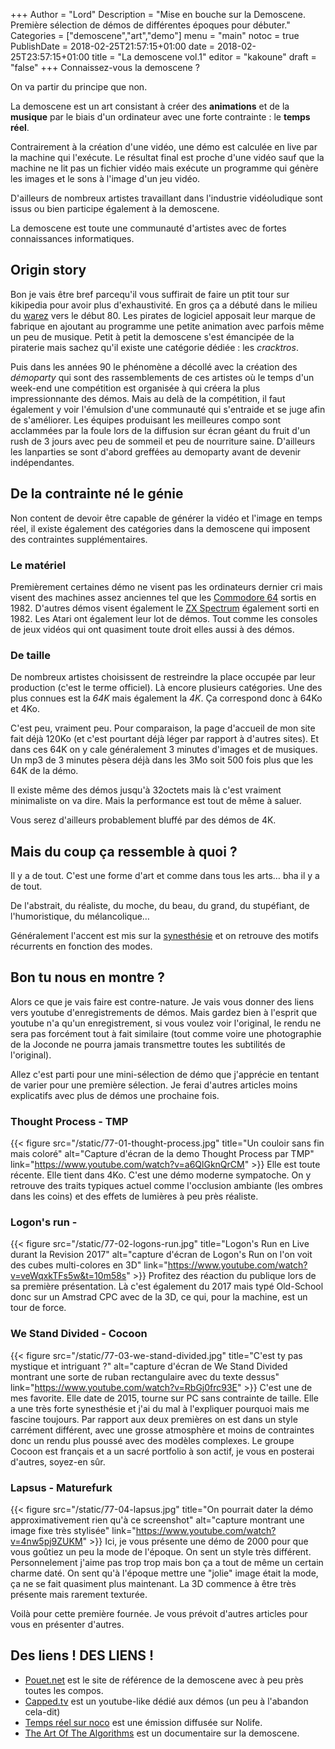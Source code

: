 +++
Author = "Lord"
Description = "Mise en bouche sur la Demoscene. Première sélection de démos de différentes époques pour débuter."
Categories = ["demoscene","art","demo"]
menu = "main"
notoc = true
PublishDate = 2018-02-25T21:57:15+01:00
date = 2018-02-25T23:57:15+01:00
title = "La demoscene vol.1"
editor = "kakoune"
draft = "false"
+++
Connaissez-vous la demoscene ?

On va partir du principe que non.

La demoscene est un art consistant à créer des **animations** et de la **musique** par le biais d'un ordinateur avec une forte contrainte : le **temps réel**.

Contrairement à la création d'une vidéo, une démo est calculée en live par la machine qui l'exécute.
Le résultat final est proche d'une vidéo sauf que la machine ne lit pas un fichier vidéo mais exécute un programme qui génère les images et le sons à l'image d'un jeu vidéo.

D'ailleurs de nombreux artistes travaillant dans l'industrie vidéoludique sont issus ou bien participe également à la demoscene.

La demoscene est toute une communauté d'artistes avec de fortes connaissances informatiques.

## Origin story
Bon je vais être bref parcequ'il vous suffirait de faire un ptit tour sur kikipedia pour avoir plus d'exhaustivité.
En gros ça a débuté dans le milieu du [warez](https://fr.wikipedia.org/wiki/Warez) vers le début 80.
Les pirates de logiciel apposait leur marque de fabrique en ajoutant au programme une petite animation avec parfois même un peu de musique.
Petit à petit la demoscene s'est émancipée de la piraterie mais sachez qu'il existe une catégorie dédiée : les *cracktros*.

Puis dans les années 90 le phénomène a décollé avec la création des *démoparty* qui sont des rassemblements de ces artistes où le temps d'un week-end une compétition est organisée à qui créera la plus impressionnante des démos.
Mais au delà de la compétition, il faut également y voir l'émulsion d'une communauté qui s'entraide et se juge afin de s'améliorer.
Les équipes produisant les meilleures compo sont acclammées par la foule lors de la diffusion sur écran géant du fruit d'un rush de 3 jours avec peu de sommeil et peu de nourriture saine.
D'ailleurs les lanparties se sont d'abord greffées au demoparty avant de devenir indépendantes.

## De la contrainte né le génie

Non content de devoir être capable de générer la vidéo et l'image en temps réel, il existe également des catégories dans la demoscene qui imposent des contraintes supplémentaires.

### Le matériel

Premièrement certaines démo ne visent pas les ordinateurs dernier cri mais visent des machines assez anciennes tel que les [Commodore 64](https://fr.wikipedia.org/wiki/Commodore_64) sortis en 1982.
D'autres démos visent également le [ZX Spectrum](https://fr.wikipedia.org/wiki/ZX_Spectrum) également sorti en 1982.
Les Atari ont également leur lot de démos.
Tout comme les consoles de jeux vidéos qui ont quasiment toute droit elles aussi à des démos.

### De taille

De nombreux artistes choisissent de restreindre la place occupée par leur production (c'est le terme officiel).
Là encore plusieurs catégories.
Une des plus connues est la *64K* mais également la *4K*.
Ça correspond donc à 64Ko et 4Ko.

C'est peu, vraiment peu.
Pour comparaison, la page d'accueil de mon site fait déjà 120Ko (et c'est pourtant déjà léger par rapport à d'autres sites).
Et dans ces 64K on y cale généralement 3 minutes d'images et de musiques.
Un mp3 de 3 minutes pèsera déjà dans les 3Mo soit 500 fois plus que les 64K de la démo.

Il existe même des démos jusqu'à 32octets mais là c'est vraiment minimaliste on va dire.
Mais la performance est tout de même à saluer.

Vous serez d'ailleurs probablement bluffé par des démos de 4K.

## Mais du coup ça ressemble à quoi ?

Il y a de tout.
C'est une forme d'art et comme dans tous les arts… bha il y a de tout.

De l'abstrait, du réaliste, du moche, du beau, du grand, du stupéfiant, de l'humoristique, du mélancolique…

Généralement l'accent est mis sur la [synesthésie](https://fr.wikipedia.org/wiki/Synesth%C3%A9sie) et on retrouve des motifs récurrents en fonction des modes.

## Bon tu nous en montre ?
Alors ce que je vais faire est contre-nature.
Je vais vous donner des liens vers youtube d'enregistrements de démos.
Mais gardez bien à l'esprit que youtube n'a qu'un enregistrement, si vous voulez voir l'original, le rendu ne sera pas forcément tout à fait similaire (tout comme voire une photographie de la Joconde ne pourra jamais transmettre toutes les subtilités de l'original).

Allez c'est parti pour une mini-sélection de démo que j'apprécie en tentant de varier pour une première sélection.
Je ferai d'autres articles moins explicatifs avec plus de démos une prochaine fois.

### Thought Process - TMP
{{< figure src="/static/77-01-thought-process.jpg" title="Un couloir sans fin mais coloré" alt="Capture d'écran de la demo Thought Process par TMP" link="https://www.youtube.com/watch?v=a6QlGknQrCM" >}}
Elle est toute récente. Elle tient dans 4Ko. C'est une démo moderne sympatoche.
On y retrouve des traits typiques actuel comme l'occlusion ambiante (les ombres dans les coins) et des effets de lumières à peu près réaliste.
### Logon's run - 
{{< figure src="/static/77-02-logons-run.jpg" title="Logon's Run en Live durant la Revision 2017" alt="capture d'écran de Logon's Run on l'on voit des cubes multi-colores en 3D" link="https://www.youtube.com/watch?v=veWqxkTFs5w&t=10m58s" >}}
Profitez des réaction du publique lors de sa première présentation.
Là c'est également du 2017 mais typé Old-School donc sur un Amstrad CPC avec de la 3D, ce qui, pour la machine, est un tour de force.
### We Stand Divided - Cocoon
{{< figure src="/static/77-03-we-stand-divided.jpg" title="C'est ty pas mystique et intriguant ?" alt="capture d'écran de We Stand Divided montrant une sorte de ruban rectangulaire avec du texte dessus" link="https://www.youtube.com/watch?v=RbGj0frc93E" >}}
C'est une de mes favorite.
Elle date de 2015, tourne sur PC sans contrainte de taille. Elle a une très forte synesthésie et j'ai du mal à l'expliquer pourquoi mais me fascine toujours.
Par rapport aux deux premières on est dans un style carrément différent, avec une grosse atmosphère et moins de contraintes donc un rendu plus poussé avec des modèles complexes.
Le groupe Cocoon est français et a un sacré portfolio à son actif, je vous en posterai d'autres, soyez-en sûr.
### Lapsus - Maturefurk
{{< figure src="/static/77-04-lapsus.jpg" title="On pourrait dater la démo approximativement rien qu'à ce screenshot" alt="capture montrant une image fixe très stylisée" link="https://www.youtube.com/watch?v=4nw5pj9ZUKM" >}}
Ici, je vous présente une démo de 2000 pour que vous goûtiez un peu la mode de l'époque.
On sent un style très différent.
Personnelement j'aime pas trop trop mais bon ça a tout de même un certain charme daté.
On sent qu'à l'époque mettre une "jolie" image était la mode, ça ne se fait quasiment plus maintenant.
La 3D commence à être très présente mais rarement texturée.


Voilà pour cette première fournée.
Je vous prévoit d'autres articles pour vous en présenter d'autres.

## Des liens ! DES LIENS !

  - [Pouet.net](http://www.pouet.net/) est le site de référence de la demoscene avec à peu près toutes les compos.
  - [Capped.tv](http://capped.tv/) est un youtube-like dédié aux démos (un peu à l'abandon cela-dit)
  - [Temps réel sur noco](https://noco.tv/famille/7/nolife/temps-reel) est une émission diffusée sur Nolife.
  - [The Art Of The Algorithms](https://www.youtube.com/watch?v=5MexnBunH_g) est un documentaire sur la demoscene.
